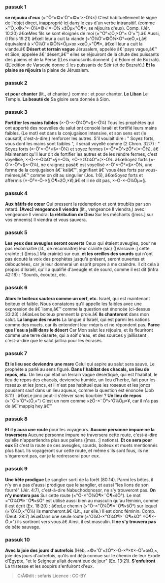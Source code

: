 
### passuk 1
<b>se réjouira d'eux</b> (×™Ö°×©×'Ö"×©×'×-Ö¼×) C'est habituellement le signe de l'objet direct, inapproprié ici dans le cas d'un verbe intransitif. (comme ×™Ö¸×©×'×-Ö¼×©×'×-Ö¼ ×žÖµ×"Ö¶×, se réjouira d'eux). Comp. (Jér. 10:20) â€œMes fils se sont éloignés de moi (×™Ö°×¦Ö¸×Ö"× Ö'×™).â€ Aussi, (I Rois 19:21) â€œIl leur a cuit la viande (×'Ö¼Ö'×©Ö¼×Ö°×œÖ¸×),â€ équivalent à ×'Ö¼Ö'×©Ö¼×Öµ×œ ×œÖ¸×"Ö¶×, â€œIl leur a cuit la viande.â€
<b>Désert et terrain vague</b> Jérusalem, appelée â€˜pays vague,â€™ et Sion, appelée â€˜désert,â€™ elles se réjouiront de la chute des puissants des païens et de la Perse ([Les manuscrits donnent :] d'Edom et de Bozrah). ([L'édition de Varsovie donne :] les puissants de Séir (et de Bozrah).)
<b>Et la plaine se réjouira</b> la plaine de Jérusalem.

### passuk 2
<b>et pour chanter</b> (lit., et chanter,) comme : et pour chanter.
<b>Le Liban</b> Le Temple.
<b>La beauté de</b> Sa gloire sera donnée à Sion.

### passuk 3
<b>Fortifier les mains faibles</b> (×-Ö-×-Ö¼Ö°×§×-Ö¼) Tous les prophètes qui ont apporté des nouvelles du salut ont consolé Israël et fortifié leurs mains faibles. (Le mot) est dans la conjugaison intensive, et son sens est (le causatif, c'est-à-dire,) renforcer les autres. S'il voulait dire : " Soyez forts, vous dont les mains sont faibles ", il serait voyellé comme (2 Chron. 32:7) : " Soyez forts (×-Ö'×-Ö°×§×-Ö¼) et soyez fermes (×-Ö°×Ö'×žÖ°×¦×-Ö¼). â€ Maintenant qu'il leur dit de fortifier les autres et de les rendre fermes, c'est voyellisé, ×-Ö-×-Ö¼Ö°×§×-Ö¼, ×Ö-×žÖ¼Ö°×¦×-Ö¼. â€œSoyez forts (×-Ö'×-Ö°×§×-Ö¼), ne craignez pasâ€ est voyellisé ×-Ö'×-Ö°×§×-Ö¼, une forme de la conjugaison â€˜kalâ€™, signifiant â€˜vous êtes forts par vous-mêmes,â€™ comme on dit au singulier (Jos. 1:6), â€œSoyez forts et affermis (×-Ö²×-Ö-×§ Ö¶×žÖ¸×¥),â€ et il ne dit pas, ×-Ö-×-Ö¼Öµ×§.

### passuk 4
<b>Aux hâtifs de cœur</b> Qui pressent la rédemption et sont troublés par son retard.
<b>[Avec] vengeance Il viendra</b> (lit., vengeance Il viendra,) avec vengeance Il viendra.
<b>la rétribution de Dieu</b> Sur les méchants ([mss.] sur vos ennemis) Il viendra et vous sauvera.

### passuk 5
<b>Les yeux des aveugles seront ouverts</b> Ceux qui étaient aveugles, pour ne pas reconnaître (lit., de reconnaître) leur crainte (sic) ([Varsovie :] cette crainte ;) ([mss.] Ma crainte) sur eux.
<b>et les oreilles des sourds</b> qui n'ont pas écouté la voix des prophètes jusqu'à présent, seront ouvertes et débouchées, car je leur donnerai un esprit propre à me craindre. Il dit cela à propos d'Israël, qu'il a qualifié d'aveugle et de sourd, comme il est dit (infra 42:18) : "Sourds, écoutez, etc.

### passuk 6
<b>Alors le boiteux sautera comme un cerf, etc.</b> Israël, qui est maintenant boiteux et faible. Nous constatons qu'il appelle les faibles avec une expression de â€˜lame,â€™ comme la question est énoncée (ci-dessus 33:23) : â€œLes boiteux prennent la proie.â€
<b>Ils chanteront</b> dans mon salut.
<b>La langue des muets</b> La langue d'Israël, qui est parmi les nations comme des muets, car ils entendent leur mépris et ne répondent pas.
<b>Parce que l'eau a jailli dans le désert</b> Car Mon salut les réjouira, et ils fleuriront comme une terre déserte, qui a soif d'eau, et des sources y jaillissent ; c'est-à-dire que le salut jaillira pour les écrasés.

### passuk 7
<b>Et le lieu sec deviendra une mare</b> Celui qui aspire au salut sera sauvé. Le prophète a parlé au sens figuré.
<b>Dans l'habitat des chacals, un lieu de repos, etc.</b> Un lieu qui était un terrain vague désertique, qui est l'habitat, le lieu de repos des chacals, deviendra humide, un lieu d'herbe, fait pour les roseaux et les joncs, et il n'est pas habituel que les roseaux et les joncs poussent sauf dans un lieu aqueux, comme la question est énoncée (Job 8:11) : â€œLe jonc peut-il s'élever sans bourbier ?
<b>Un lieu de repos</b> (×¨Ö'×'Ö°×¦Ö¸×") C'est un nom comme ×žÖ-×¨Ö°×'Ö¼Öµ×¥, car il n'a pas de â€˜mappiq hey.â€™

### passuk 8
<b>Et il y aura une route</b> pour les voyageurs.
<b>Aucune personne impure ne la traversera</b> Aucune personne impure ne traversera cette route, c'est-à-dire qu'elle n'appartiendra plus aux païens ([mss. :] nations).
<b>Et ce sera pour eux</b> Et c'est la route de ces aveugles, sourds, boiteux et muets mentionnés plus haut. Ils voyageront sur cette route, et même s'ils sont fous, ils ne s'égareront pas, car je la redresserai pour eux.

### passuk 9
<b>Une bête prodigue</b> Le sanglier sorti de la forêt (80:14). Parmi les bêtes, il n'y en a pas d'aussi prodigue que le sanglier, et aussi "les lions de son fourré" (Jér. 4:7), c'est-à-dire Nabuchodonosor, ne s'y trouveront pas.
<b>On n'y montera pas</b> Sur cette route (×"Ö-×"Ö¼Ö¶×¨Ö¶×šÖ°). Le mot ×"Ö¼Ö¶×¨Ö¶×šÖ° est utilisé aussi bien au masculin qu'au féminin, comme il est écrit (Ex. 18:20) : â€œLe chemin (×"Ö-×"Ö¼Ö¶×¨Ö¶×šÖ°) sur lequel (×'Ö¼Ö¸×"Ö¼) ils marcheront.â€ (Lit., sur elle.) Il est donc féminin. Comp. (Deut. 28:7) â€œDans une seule route (×'Ö¼Ö-×"Ö¼Ö¶×¨Ö¶×šÖ° ×Ö¶×-Ö¸×") ils sortiront vers vous.â€ Ainsi, il est masculin.
<b>Il ne s'y trouvera pas</b> de bête sauvage.

### passuk 10
<b>Avec la joie des jours d'autrefois</b> (Héb. ×©×'Ö'×žÖ°×-Ö-×ª×¢×-Ö¹×œÖ¸×, joie des jours d'autrefois, qu'ils ont déjà connue sur le chemin de leur Exode d'Égypte, "et le Seigneur allait devant eux de jour" (Ex. 13:21).
<b>S'enfuiront</b> La tristesse et les soupirs s'enfuiront d'eux.

>CrÃ©dit : sefaris
>Licence : CC-BY